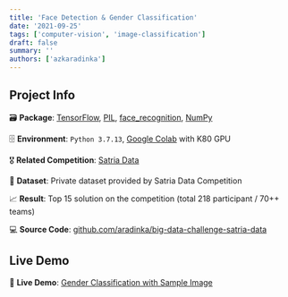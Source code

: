 ```yaml
---
title: 'Face Detection & Gender Classification'
date: '2021-09-25'
tags: ['computer-vision', 'image-classification']
draft: false
summary: ''
authors: ['azkaradinka']
---
```


## Project Info

🗃 **Package**: [TensorFlow](https://github.com/tensorflow), [PIL](https://github.com/python-pillow/Pillow), [face_recognition](https://github.com/ageitgey/face_recognition), [NumPy](https://github.com/numpy/numpy)

🗄 **Environment**: `Python 3.7.13`, [Google Colab](https://colab.research.google.com/) with K80 GPU

🎖 **Related Competition**: [Satria Data](https://satriadata.kemdikbud.go.id/)

🔗 **Dataset**: Private dataset provided by Satria Data Competition

📈 **Result**: Top 15 solution on the competition (total 218 participant / 70++ teams)

💻 **Source Code**: [github.com/aradinka/big-data-challenge-satria-data](https://github.com/aradinka/big-data-challenge-satria-data)

## Live Demo

📌 **Live Demo**: [Gender Classification with Sample Image](http://bdc.herokuapp.com/)